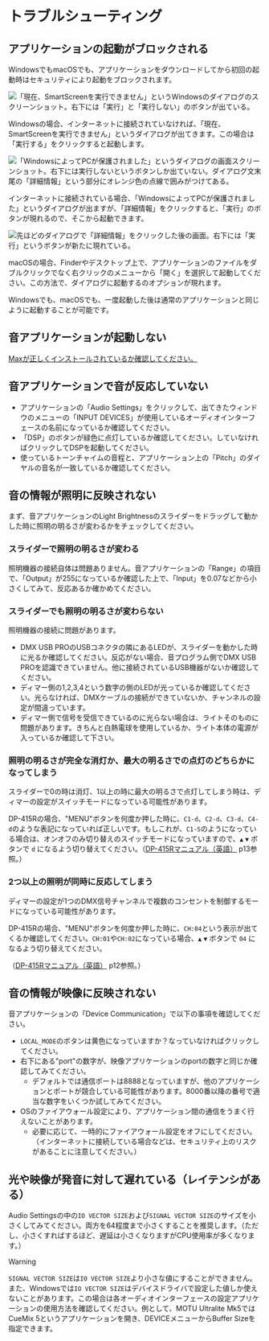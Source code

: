 # トラブルシューティング

## アプリケーションの起動がブロックされる

WindowsでもmacOSでも、アプリケーションをダウンロードしてから初回の起動時はセキュリティにより起動をブロックされます。

![「現在、SmartScreenを実行できません」というWindowsのダイアログのスクリーンショット。右下には「実行」と「実行しない」のボタンが出ている。](../img/windowsdefender1.png)

Windowsの場合、インターネットに接続されていなければ、「現在、SmartScreenを実行できません」というダイアログが出てきます。この場合は「実行する」をクリックすると起動します。

![「WindowsによってPCが保護されました」というダイアログの画面スクリーンショット。右下には実行しないというボタンしか出ていない。ダイアログ文末尾の「詳細情報」という部分にオレンジ色の点線で囲みがつけてある。](../img/windowsdefender2.png)

インターネットに接続されている場合、「WindowsによってPCが保護されました」というダイアログが出ますが、「詳細情報」をクリックすると、「実行」のボタンが現れるので、そこから起動できます。

![先ほどのダイアログで「詳細情報」をクリックした後の画面。右下には「実行」というボタンが新たに現れている。](../img/windowsdefender3.png)

macOSの場合、Finderやデスクトップ上で、アプリケーションのファイルをダブルクリックでなく右クリックのメニューから「開く」を選択して起動してください。この方法で、ダイアログに起動するのオプションが現れます。

Windowsでも、macOSでも、一度起動した後は通常のアプリケーションと同じように起動することが可能です。

## 音アプリケーションが起動しない

[Maxが正しくインストールされているか確認してください。](../Preparation/Software/index.md#cycling-74-max)

## 音アプリケーションで音が反応していない

- アプリケーションの「Audio Settings」をクリックして、出てきたウィンドウのメニューの「INPUT DEVICES」が使用しているオーディオインターフェースの名前になっているか確認してください。
- 「DSP」のボタンが緑色に点灯しているか確認してください。していなければクリックしてDSPを起動してください。
- 使っているトーンチャイムの音程と、アプリケーション上の「Pitch」のダイヤルの音名が一致しているか確認してください。

## 音の情報が照明に反映されない

まず、音アプリケーションのLight Brightnessのスライダーをドラッグして動かした時に照明の明るさが変わるかをチェックしてください。

### スライダーで照明の明るさが変わる

照明機器の接続自体は問題ありません。音アプリケーションの「Range」の項目で、「Output」が255になっているか確認した上で、「Input」を0.07などから小さくしてみて、反応あるか確かめてください。

### スライダーでも照明の明るさが変わらない

照明機器の接続に問題があります。

- DMX USB PROのUSBコネクタの隣にあるLEDが、スライダーを動かした時に光るか確認してください。反応がない場合、音プログラム側でDMX USB PROを認識できていません。他に接続されているUSB機器がないか確認してください。
- ディマー側の1,2,3,4という数字の側のLEDが光っているか確認してください。光らなければ、DMXケーブルの接続ができていないか、チャンネルの設定が間違っています。
- ディマー側で信号を受信できているのに光らない場合は、ライトそのものに問題があります。きちんと白熱電球を使用しているか、ライト本体の電源が入っているか確認して下さい。

### 照明の明るさが完全な消灯か、最大の明るさでの点灯のどちらかになってしまう

スライダーで0の時は消灯、1以上の時に最大の明るさで点灯してしまう時は、ディマーの設定がスイッチモードになっている可能性があります。

DP-415Rの場合、"MENU"ボタンを何度か押した時に、`C1-d`、`C2-d`、`C3-d`、`C4-d`のような表記になっていれば正しいです。もしこれが、`C1-S`のようになっている場合は、オンオフのみ切り替えのスイッチモードになっていますので、`▲` `▼` ボタンで `d` になるよう切り替えてください。（[DP-415Rマニュアル（英語）](https://d295jznhem2tn9.cloudfront.net/ItemRelatedFiles/11443/dp-415r.pdf) p13参照。）

### 2つ以上の照明が同時に反応してしまう

ディマーの設定が1つのDMX信号チャンネルで複数のコンセントを制御するモードになっている可能性があります。

DP-415Rの場合、"MENU"ボタンを何度か押した時に、`CH:04`という表示が出てくるか確認してください。`CH:01`や`CH:02`になっている場合、`▲` `▼` ボタンで `04` になるよう切り替えてください。

（[DP-415Rマニュアル（英語）](https://d295jznhem2tn9.cloudfront.net/ItemRelatedFiles/11443/dp-415r.pdf) p12参照。）

## 音の情報が映像に反映されない

音アプリケーションの「Device Communication」で以下の事項を確認してください。

- `LOCAL_MODE`のボタンは黄色になっていますか？なっていなければクリックしてください。
- 右下にある"port"の数字が、映像アプリケーションのportの数字と同じか確認してみてください。
    + デフォルトでは通信ポートは8888となっていますが、他のアプリケーションとポートが競合している可能性があります。8000番以降の番号で適当な数字をいくつか試してみてください。
- OSのファイアウォール設定により、アプリケーション間の通信をうまく行えないことがあります。
    + 必要に応じて、一時的にファイアウォール設定をオフにしてください。（インターネットに接続している場合などは、セキュリティ上のリスクがあることに注意してください。）

## 光や映像が発音に対して遅れている（レイテンシがある）

Audio Settingsの中の`IO VECTOR SIZE`および`SIGNAL VECTOR SIZE`のサイズを小さくしてみてください。両方を64程度まで小さくすることを推奨します。（ただし、小さくすればするほど、遅延は小さくなりますがCPU使用率が多くなります。）

> [!WARNING]
> `SIGNAL VECTOR SIZE`は`IO VECTOR SIZE`より小さな値にすることができません。また、Windowsでは`IO VECTOR SIZE`はデバイスドライバで設定した値しか使えないことがあります。この場合は各オーディオインターフェースの設定アプリケーションの使用方法を確認してください。例として、MOTU Ultralite Mk5ではCueMix 5というアプリケーションを開き、DEVICEメニューからBuffer Sizeを指定できます。
